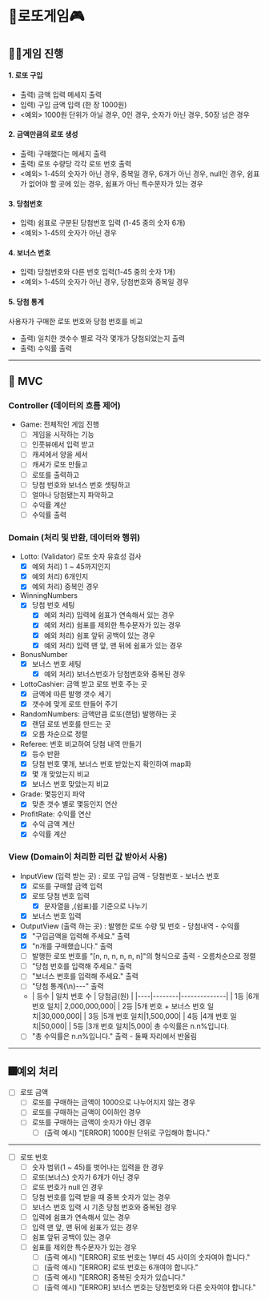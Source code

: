 
# 🎰로또게임🎮
## ‍🤹‍♀️게임 진행
#### 1. 로또 구입
- 출력) 금액 입력 메세지 출력
- 입력) 구입 금액 입력 (한 장 1000원)
- <예외> 1000원 단위가 아닐 경우, 0인 경우, 숫자가 아닌 경우, 50장 넘은 경우
#### 2. 금액만큼의 로또 생성
- 출력) 구매했다는 메세지 출력
- 출력) 로또 수량당 각각 로또 번호 출력
- <예외> 1-45의 숫자가 아닌 경우, 중복일 경우, 6개가 아닌 경우, null인 경우, 쉼표가 없어야 할 곳에 있는 경우, 쉼표가 아닌 특수문자가 있는 경우
#### 3. 당첨번호
- 입력) 쉼표로 구분된 당첨번호 입력 (1-45 중의 숫자 6개)
- <예외> 1-45의 숫자가 아닌 경우
#### 4. 보너스 번호
- 입력) 당첨번호와 다른 번호 입력(1-45 중의 숫자 1개)
- <예외> 1-45의 숫자가 아닌 경우, 당첨번호와 중복일 경우
#### 5. 당첨 통계
사용자가 구매한 로또 번호와 당첨 번호를 비교
- 출력) 일치한 갯수수 별로 각각 몇개가 당첨되었는지 출력
- 출력) 수익률 출력

---

## 🦄 MVC
### Controller (데이터의 흐름 제어)
- Game: 전체적인 게임 진행
  - [ ] 게임을 시작하는 기능
  - [ ] 인풋뷰에서 입력 받고
  - [ ] 캐셔에서 양을 세서
  - [ ] 캐셔가 로또 만들고
  - [ ] 로또를 출력하고
  - [ ] 당첨 번호와 보너스 번호 셋팅하고
  - [ ] 얼마나 당첨됐는지 파악하고
  - [ ] 수익률 계산
  - [ ] 수익률 출력

### Domain (처리 및 반환, 데이터와 행위)
- Lotto: (Validator) 로또 숫자 유효성 검사
    - [X] 예외 처리) 1 ~ 45까지인지
    - [X] 예외 처리) 6개인지
    - [X] 예외 처리) 중복인 경우
- WinningNumbers
  - [X] 당첨 번호 세팅
    - [X] 예외 처리) 입력에 쉼표가 연속해서 있는 경우
    - [X] 예외 처리) 쉼표를 제외한 특수문자가 있는 경우
    - [X] 예외 처리) 쉼표 앞뒤 공백이 있는 경우
    - [X] 예외 처리) 입력 맨 앞, 맨 뒤에 쉼표가 있는 경우
- BonusNumber
  - [X] 보너스 번호 세팅
    - [X] 예외 처리) 보너스번호가 당첨번호와 중복된 경우
- LottoCashier: 금액 받고 로또 번호 주는 곳
  - [X] 금액에 따른 발행 갯수 세기
  - [X] 갯수에 맞게 로또 만들어 주기
- RandomNumbers: 금액만큼 로또(랜덤) 발행하는 곳
  - [X] 랜덤 로또 번호를 만드는 곳
  - [X] 오름 차순으로 정렬
- Referee: 번호 비교하여 당첨 내역 만들기
  - [X] 등수 반환
  - [X] 당첨 번호 몇개, 보너스 번호 받았는지 확인하여 map화
  - [X] 몇 개 맞았는지 비교
  - [X] 보너스 번호 맞았는지 비교
- Grade: 몇등인지 파악
  - [X] 맞춘 갯수 별로 몇등인지 연산
- ProfitRate: 수익률 연산
  - [X] 수익 금액 계산
  - [X] 수익률 계산

### View (Domain이 처리한 리턴 값 받아서 사용)
- InputView (입력 받는 곳) : 로또 구입 금액 - 당첨번호 - 보너스 번호
  - [X] 로또를 구매할 금액 입력
  - [X] 로또 당첨 번호 입력
    - [X] 문자열을 ,(쉼표)를 기준으로 나누기
  - [X] 보너스 번호 입력
- OutputView (출력 하는 곳) : 발행한 로또 수량 및 번호 - 당첨내역 - 수익률
  - [X] "구입금액을 입력해 주세요." 출력
  - [X] "n개를 구매했습니다." 출력
  - [ ] 발행한 로또 번호를 "[n, n, n, n, n, n]"의 형식으로 출력 - 오름차순으로 정렬
  - [ ] "당첨 번호를 입력해 주세요." 출력
  - [ ] "보너스 번호를 입력해 주세요." 출력
  - [ ] "당첨 통계{\n}---" 출력
  - | 등수 | 일치 번호 수 | 당첨금(원) |
        |----|--------|--------------|
    | 1등 |6개 번호 일치| 2,000,000,000|
    | 2등 |5개 번호 + 보너스 번호 일치|30,000,000|
    | 3등 |5개 번호 일치|1,500,000|
    | 4등 |4개 번호 일치|50,000|
    | 5등 |3개 번호 일치|5,000|
    총 수익률은 n.n%입니다.
  - [ ] "총 수익률은 n.n%입니다." 출력 - 둘째 자리에서 반올림
  
---

## 🎆예외 처리
- [ ] 로또 금액
  - [ ] 로또를 구매하는 금액이 1000으로 나누어지지 않는 경우
  - [ ] 로또를 구매하는 금액이 0이하인 경우
  - [ ] 로또를 구매하는 금액이 숫자가 아닌 경우
    - [ ] (출력 예시) "[ERROR] 1000원 단위로 구입해야 합니다."
---
- [ ] 로또 번호
  - [ ] 숫자 범위(1 ~ 45)를 벗어나는 입력을 한 경우
  - [ ] 로또(보너스) 숫자가 6개가 아닌 경우
  - [ ] 로또 번호가 null 인 경우
  - [ ] 당첨 번호를 입력 받을 때 중복 숫자가 있는 경우
  - [ ] 보너스 번호 입력 시 기존 당첨 번호와 중복된 경우
  - [ ] 입력에 쉼표가 연속해서 있는 경우
  - [ ] 입력 맨 앞, 맨 뒤에 쉼표가 있는 경우
  - [ ] 쉼표 앞뒤 공백이 있는 경우
  - [ ] 쉼표를 제외한 특수문자가 있는 경우
    - [ ] (출력 예시) "[ERROR] 로또 번호는 1부터 45 사이의 숫자여야 합니다."
    - [ ] (출력 예시) "[ERROR] 로또 번호는 6개여야 합니다."
    - [ ] (출력 예시) "[ERROR] 중복된 숫자가 있습니다."
    - [ ] (출력 예시) "[ERROR] 보너스 번호는 당첨번호와 다른 숫자여야 합니다."
